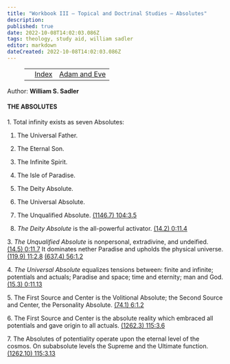 ```yaml
---
title: "Workbook III — Topical and Doctrinal Studies — Absolutes"
description: 
published: true
date: 2022-10-08T14:02:03.086Z
tags: theology, study aid, william sadler
editor: markdown
dateCreated: 2022-10-08T14:02:03.086Z
---
```


<figure class="table chapter-navigator">
	<table>
		<tbody>
		<tr>
			<td></td>
			<td><a href="/en/William_S_Sadler/Workbook_3_Topical_and_Doctrinal_Studies/Index">Index</a></td>
			<td><a href="/en/William_S_Sadler/Workbook_3_Topical_and_Doctrinal_Studies/Adam_and_Eve">Adam and Eve</a></td>
		</tr>
		</tbody>
	</table>
</figure>

Author: **William S. Sadler**

#### THE ABSOLUTES

1\. Total infinity exists as seven Absolutes:

1. The Universal Father.
2. The Eternal Son.
3. The Infinite Spirit.
4. The Isle of Paradise.
5. The Deity Absolute.
6. The Universal Absolute.
7. The Unqualified Absolute. [(1146.7) 104:3.5](https://www.urantia.org/urantia-book-standardized/paper-104-growth-trinity-concept#U104_3_5)

2. _The Deity Absolute_ is the all-powerful activator. [(14.2) 0:11.4](https://www.urantia.org/urantia-book-standardized/foreword#U0_11_4)

3\. _The Unqualified Absolute_ is nonpersonal, extradivine, and undeified. [(14.5) 0:11.7](https://www.urantia.org/urantia-book-standardized/foreword#U0_11_7) It dominates nether Paradise and upholds the physical universe. [(119.9) 11:2.8](https://www.urantia.org/urantia-book-standardized/paper-11-eternal-isle-paradise#U11_2_8) [(637.4) 56:1.2](https://www.urantia.org/urantia-book-standardized/paper-56-universal-unity#U56_1_2)

4\. _The Universal Absolute_ equalizes tensions between: finite and infinite; potentials and actuals; Paradise and space; time and eternity; man and God. [(15.3) 0:11.13](https://www.urantia.org/urantia-book-standardized/foreword#U0_11_13)

5\. The First Source and Center is the Volitional Absolute; the Second Source and Center, the Personality Absolute. [(74.1) 6:1.2](https://www.urantia.org/urantia-book-standardized/paper-6-eternal-son#U6_1_2)

6\. The First Source and Center is the absolute reality which embraced all potentials and gave origin to all actuals. [(1262.3) 115:3.6](https://www.urantia.org/urantia-book-standardized/paper-115-supreme-being#U115_3_6)

7\. The Absolutes of potentiality operate upon the eternal level of the cosmos. On subabsolute levels the Supreme and the Ultimate function. [(1262.10) 115:3.13](https://www.urantia.org/urantia-book-standardized/paper-115-supreme-being#U115_3_13)